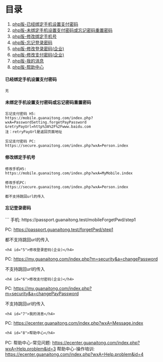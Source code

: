 # 目录
1. [php版-已经绑定手机设置支付密码](#1)
2. [php版-未绑定手机设置支付密码或忘记密码重置密码](#2)
3. [php版-修改绑定手机号](#3)
4. [php版-忘记登录密码](#4)
5. [php版-修改登录密码(企业)](#5)
6. [php版-修改支付密码(企业)](#6)
7. [php版-我的消息](#7)
8. [php版-帮助中心](#8)

<h4 id="1">已经绑定手机设置支付密码</h4>

```
无
```

<h4 id="2">未绑定手机设置支付密码或忘记密码重置密码</h4>

```
忘记支付密码 H5:
https://mobile.guanaitong.com/index.php?wxA=PasswordSetting.forgetPayPassword
&retryPayUrl=http%3A%2F%2Fwww.baidu.com
注：retryPayUrl是返回页面地址

忘记支付密码 PC:
https://secure.guanaitong.com/index.php?wxA=Person.index
```

<h4 id="3">修改绑定手机号</h4>

```
修改手机H5:
https://mobile.guanaitong.com/index.php?wxA=MyMobile.index

修改手机PC:
https://secure.guanaitong.com/index.php?wxA=Person.index

都不支持跳回url的传入
```

<h4 id="4">忘记登录密码</h4>
```
手机:
https://passport.guanaitong.test/mobileForgetPwd/step1

PC:
https://passport.guanaitong.test/forgetPwd/step1

都不支持跳回url的传入
```
<h4 id="5">修改登录密码(企业)</h4>
```
PC:
https://my.guanaitong.com/index.php?m=security&a=changePassword

不支持跳回url的传入
```
<h4 id="6">修改支付密码(企业)</h4>
```
PC:
https://my.guanaitong.com/index.php?m=security&a=changePayPassword

不支持跳回url的传入
```
<h4 id="7">我的消息</h4>
```
PC:
https://ecenter.guanaitong.com/index.php?wxA=Message.index
```
<h4 id="8">帮助中心</h4>
```
PC:
帮助中心-常见问题:
https://ecenter.guanaitong.com/index.php?wxA=Help.problem&id=3
帮助中心-操作培训:
https://ecenter.guanaitong.com/index.php?wxA=Help.problem&id=4
```